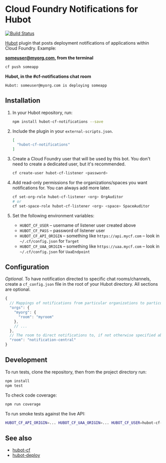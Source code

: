 # Cloud Foundry Notifications for Hubot

[![Build Status](https://travis-ci.org/18F/hubot-cf-notifications.svg?branch=master)](https://travis-ci.org/18F/hubot-cf-notifications)

[Hubot](https://hubot.github.com/) plugin that posts deployment notifications of applications within Cloud Foundry. Example:

**someuser@myorg.com, from the terminal**

```bash
cf push someapp
```

**Hubot, in the #cf-notifications chat room**

```
Hubot: someuser@myorg.com is deploying someapp
```

## Installation

1. In your Hubot repository, run:

    ```bash
    npm install hubot-cf-notifications --save
    ```

1. Include the plugin in your `external-scripts.json`.

    ```json
    [
      "hubot-cf-notifications"
    ]
    ```

1. Create a Cloud Foundry user that will be used by this bot. You don't need to create a dedicated user, but it's recommended.

    ```bash
    cf create-user hubot-cf-listener <password>
    ```

1. Add read-only permissions for the organizations/spaces you want notifications for. You can always add more later.

    ```bash
    cf set-org-role hubot-cf-listener <org> OrgAuditor
    # or
    cf set-space-role hubot-cf-listener <org> <space> SpaceAuditor
    ```

1. Set the following environment variables:
    * `HUBOT_CF_USER` – username of listener user created above
    * `HUBOT_CF_PASS` – password of listener user
    * `HUBOT_CF_API_ORIGIN` – something like `https://api.mycf.com` – look in `~/.cf/config.json` for `Target`
    * `HUBOT_CF_UAA_ORIGIN` – something like `https://uaa.mycf.com` – look in `~/.cf/config.json` for `UaaEndpoint`

## Configuration

*Optional.* To have notification directed to specific chat rooms/channels, create a `cf_config.json` file in the root of your Hubot directory. All sections are optional.

```javascript
{
  // Mappings of notifications from particular organizations to particular rooms.
  "orgs": {
    "myorg": {
      "room": "myroom"
    },
    // ...
  },
  // The room to direct notifications to, if not otherwise specified above. Defaults to `cf-notifications`.
  "room": "notification-central"
}
```

## Development

To run tests, clone the repository, then from the project directory run:

```bash
npm install
npm test
```

To check code coverage:

```bash
npm run coverage
```

To run smoke tests against the live API:

```bash
HUBOT_CF_API_ORIGIN=... HUBOT_CF_UAA_ORIGIN=... HUBOT_CF_USER=hubot-cf-listener HUBOT_CF_PASS=... npm run smoke
```

## See also

* [hubot-cf](https://github.com/andypiper/hubot-cf)
* [hubot-deploy](https://github.com/atmos/hubot-deploy)
